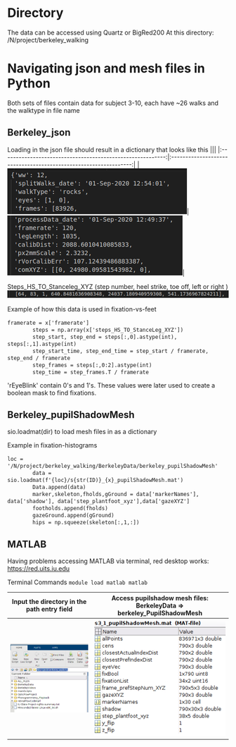 
# Directory

The data can be accessed using Quartz or BigRed200 
At this directory:
/N/project/berkeley_walking

# Navigating json and mesh files in Python
Both sets of files contain data for subject 3-10, each have ~26 walks and the walktype in file name

## Berkeley_json

Loading in the json file should result in a dictionary that looks like this
|||
|:----------------------------------------------------------:|:----------------------------------------------------------------:|
|![alt text](https://github.com/BonnenLab/visualize-skelly-laser-environment/blob/96f3fb3fab1a789c94e092fa141f33aba864fcd4/Assets/Screenshot%20from%202024-05-06%2013-20-23.png)|![alt text](https://github.com/BonnenLab/visualize-skelly-laser-environment/blob/main/Assets/Screenshot%20from%202024-05-06%2013-19-52.png)|


Steps_HS_TO_Stanceleg_XYZ (step number, heel strike, toe off, left or right )
![alt text](https://github.com/BonnenLab/visualize-skelly-laser-environment/blob/main/Assets/hs.png)

Example of how this data is used in fixation-vs-feet

```
framerate = x['framerate']
        steps = np.array(x['steps_HS_TO_StanceLeg_XYZ'])
        step_start, step_end = steps[:,0].astype(int), steps[:,1].astype(int)
        step_start_time, step_end_time = step_start / framerate, step_end / framerate
        step_frames = steps[:,0:2].astype(int)
        step_time = step_frames.T / framerate
```

'rEyeBlink' contain 0's and 1's. These values were later used to create a boolean mask to find fixations.

## Berkeley_pupilShadowMesh

sio.loadmat(dir) to load mesh files in as a dictionary

Example in fixation-histograms
```
loc = '/N/project/berkeley_walking/BerkeleyData/berkeley_pupilShadowMesh'
        data = sio.loadmat(f'{loc}/s{str(ID)}_{x}_pupilShadowMesh.mat')
        Data.append(data)    
        marker,skeleton,fholds,gGround = data['markerNames'], data['shadow'], data['step_plantfoot_xyz'],data['gazeXYZ']
        footholds.append(fholds)
        gazeGround.append(gGround)
        hips = np.squeeze(skeleton[:,1,:])
```


## MATLAB

Having problems accessing MATLAB via terminal, red desktop works: <u>https://red.uits.iu.edu</u>

Terminal Commands
`
module load matlab
matlab
`

| Input the directory in the path entry field                                                            |Access pupilshadow mesh files: BerkeleyData => berkeley_PupilShadowMesh                         |
|:------------------------------------------------------------------------------------------------------:|:----------------------------------------------------------------------------------------------:|
|![](https://github.com/BonnenLab/visualize-skelly-laser-environment/blob/main/Assets/matlab1.png)     |![](https://github.com/BonnenLab/visualize-skelly-laser-environment/blob/main/Assets/matlab2-1.png)|



